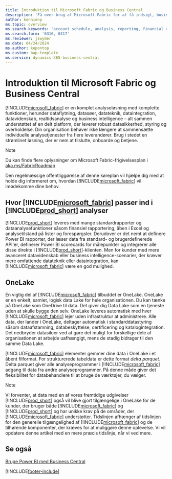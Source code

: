 ```yaml
---
title: Introduktion til Microsoft Fabric og Business Central
description: 'Få over brug af Microsoft Fabric for at få indsigt, business intelligence og KPI''er fra Business Central-data.'
author: kennienp
ms.topic: overview
ms.search.keywords: 'account schedule, analysis, reporting, financial report, business intelligence, KPI'
ms.search.form: '6316, 6317'
ms.reviewer: jswymer
ms.date: 04/24/2024
ms.author: kepontop
ms.custom: bap-template
ms.service: dynamics-365-business-central
---
```

# <a name="introduction-to-microsoft-fabric-and-business-central"></a>Introduktion til Microsoft Fabric og Business Central

[!INCLUDE[microsoft_fabric](includes/microsoft_fabric.md)] er en komplet analyseløsning med komplette funktioner, herunder dataflytning, datasøer, datateknik, dataintegration, datavidenskab, realtidsanalyse og business intelligence – alt sammen understøttet af en delt platform, der leverer robust datasikkerhed, styring og overholdelse. Din organisation behøver ikke længere at sammensætte individuelle analysetjenester fra flere leverandører. Brug i stedet en strømlinet løsning, der er nem at tilslutte, onboarde og betjene.

> [!NOTE]
> Du kan finde flere oplysninger om Microsoft Fabric-frigivelsesplan i [aka.ms/FabricRoadmap](https://aka.ms/FabricRoadmap)
> 
> Den regelmæssige offentliggørelse af denne køreplan vil hjælpe dig med at holde dig informeret om, hvordan [!INCLUDE[microsoft_fabric](includes/microsoft_fabric.md)] vil imødekomme dine behov.

## <a name="where-does--fit-into-includeprod_short-analytics"></a>Hvor [!INCLUDE[microsoft_fabric](includes/microsoft_fabric.md)] passer ind i [!INCLUDE[prod_short](includes/prod_short.md)] analyser

[!INCLUDE[prod_short](includes/prod_short.md)] leveres med mange standardrapporter og dataanalysefunktioner såsom finansiel rapportering, åben i Excel og analysetilstand på lister og forespørgsler. Derudover er det nemt at definere Power BI rapporter, der læser data fra standard- og brugerdefinerede API'er, definerer Power BI scorecards for målepunkter og integrerer alle disse direkte i [!INCLUDE[prod_short](includes/prod_short.md)]-klienten. Men for kunder med mere avanceret datavidenskab eller business intelligence-scenarier, der kræver mere omfattende datateknik eller dataintegration, kan [!INCLUDE[microsoft_fabric](includes/microsoft_fabric.md)] være en god mulighed. 

## <a name="onelake"></a>OneLake

En vigtig del af [!INCLUDE[microsoft_fabric](includes/microsoft_fabric.md)] tilbuddet er OneLake. OneLake er en enkelt, samlet, logisk data Lake for hele organisationen. Du kan tænke på OneLake som OneDrive til data. Det giver dig Data Lake som en tjeneste uden at skulle bygge den selv. OneLake leveres automatisk med hver [!INCLUDE[microsoft_fabric](includes/microsoft_fabric.md)] lejer uden infrastruktur at administrere. Alle data, der lander i OneLake, deltager automatisk i standarddatastyring såsom dataafstamning, databeskyttelse, certificering og katalogintegration. Det nedbryder datasiloer ved at gøre det muligt for forskellige dele af organisationen at arbejde uafhængigt, mens de stadig bidrager til den samme Data Lake.

[!INCLUDE[microsoft_fabric](includes/microsoft_fabric.md)] elementer gemmer dine data i OneLake i et åbent filformat. For strukturerede tabeldata er dette format *delta parquet*. Delta parquet giver alle analyseprogrammer i [!INCLUDE[microsoft_fabric](includes/microsoft_fabric.md)] adgang til data fra andre analyseprogrammer. På denne måde giver det fleksibilitet for databehandlere til at bruge de værktøjer, du vælger.

> [!NOTE]
> Vi forventer, at data med en af vores fremtidige udgivelser [!INCLUDE[prod_short](includes/prod_short.md)] også vil blive gjort tilgængelige i OneLake for de kunder, der bruger både [!INCLUDE[microsoft_fabric](includes/microsoft_fabric.md)] og [!INCLUDE[prod_short](includes/prod_short.md)] og har unikke krav på de områder, der [!INCLUDE[microsoft_fabric](includes/microsoft_fabric.md)] understøtter. Tidslinjen afhænger af tidslinjen for den generelle tilgængelighed af [!INCLUDE[microsoft_fabric](includes/microsoft_fabric.md)] og de tilhørende komponenter, der kræves for at muliggøre denne oplevelse. Vi vil opdatere denne artikel med en mere præcis tidslinje, når vi ved mere.

## <a name="see-also"></a>Se også
[Bruge Power BI med Business Central](admin-powerbi.md)   

[!INCLUDE[footer-include](includes/footer-banner.md)]
